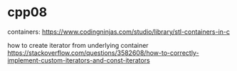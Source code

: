 # cpp08

containers: https://www.codingninjas.com/studio/library/stl-containers-in-c

how to create iterator from underlying container
 https://stackoverflow.com/questions/3582608/how-to-correctly-implement-custom-iterators-and-const-iterators